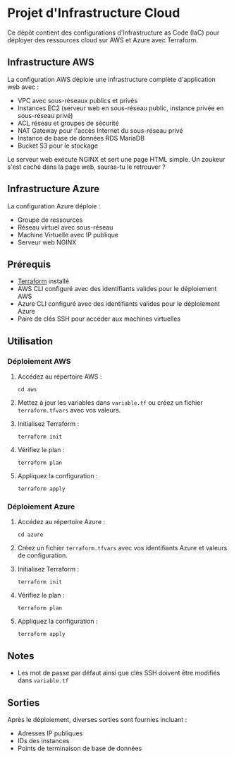 # Projet d'Infrastructure Cloud

Ce dépôt contient des configurations d'Infrastructure as Code (IaC) pour déployer des ressources cloud sur AWS et Azure avec Terraform.


## Infrastructure AWS

La configuration AWS déploie une infrastructure complète d'application web avec :

- VPC avec sous-réseaux publics et privés
- Instances EC2 (serveur web en sous-réseau public, instance privée en sous-réseau privé)
- ACL réseau et groupes de sécurité
- NAT Gateway pour l'accès Internet du sous-réseau privé
- Instance de base de données RDS MariaDB
- Bucket S3 pour le stockage

Le serveur web exécute NGINX et sert une page HTML simple. Un zoukeur s'est caché dans la page web, sauras-tu le retrouver ?

## Infrastructure Azure

La configuration Azure déploie :

- Groupe de ressources
- Réseau virtuel avec sous-réseau
- Machine Virtuelle avec IP publique
- Serveur web NGINX

## Prérequis

- [Terraform](https://www.terraform.io/downloads.html) installé
- AWS CLI configuré avec des identifiants valides pour le déploiement AWS
- Azure CLI configuré avec des identifiants valides pour le déploiement Azure
- Paire de clés SSH pour accéder aux machines virtuelles

## Utilisation

### Déploiement AWS

1. Accédez au répertoire AWS :

   ```
   cd aws
   ```

2. Mettez à jour les variables dans `variable.tf` ou créez un fichier `terraform.tfvars` avec vos valeurs.

3. Initialisez Terraform :
   ```
   terraform init
   ```

4. Vérifiez le plan :
   ```
   terraform plan
   ```

5. Appliquez la configuration : 
   ```
   terraform apply
   ```


### Déploiement Azure

1. Accédez au répertoire Azure :
   ```
   cd azure
   ```

2. Créez un fichier `terraform.tfvars` avec vos identifiants Azure et valeurs de configuration.

3. Initialisez Terraform :
   ```
   terraform init
   ```

4. Vérifiez le plan : 
   ```
   terraform plan
   ```

5. Appliquez la configuration :
   ```
   terraform apply
   ```


## Notes 

- Les mot de passe par défaut ainsi que clés SSH doivent être modifiés dans `variable.tf`

## Sorties

Après le déploiement, diverses sorties sont fournies incluant :
- Adresses IP publiques
- IDs des instances
- Points de terminaison de base de données
